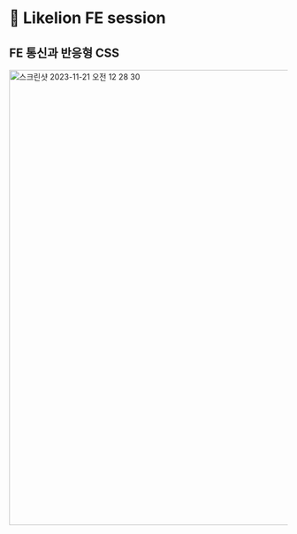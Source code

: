 # 🦁 Likelion FE session

## FE 통신과 반응형 CSS

<img width="824" alt="스크린샷 2023-11-21 오전 12 28 30" src="https://github.com/InKyungWoo/Likelion-11th/assets/102344718/9320193e-e02c-450d-8a8a-ef42e122286e">
